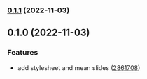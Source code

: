 

### [0.1.1](https://github.com/mstream/data-modeling-presentation/compare/0.1.0...0.1.1) (2022-11-03)

## 0.1.0 (2022-11-03)


### Features

* add stylesheet and mean slides ([2861708](https://github.com/mstream/data-modeling-presentation/commit/2861708c818a1f9e5f73204e3dec9aed1e4d360d))